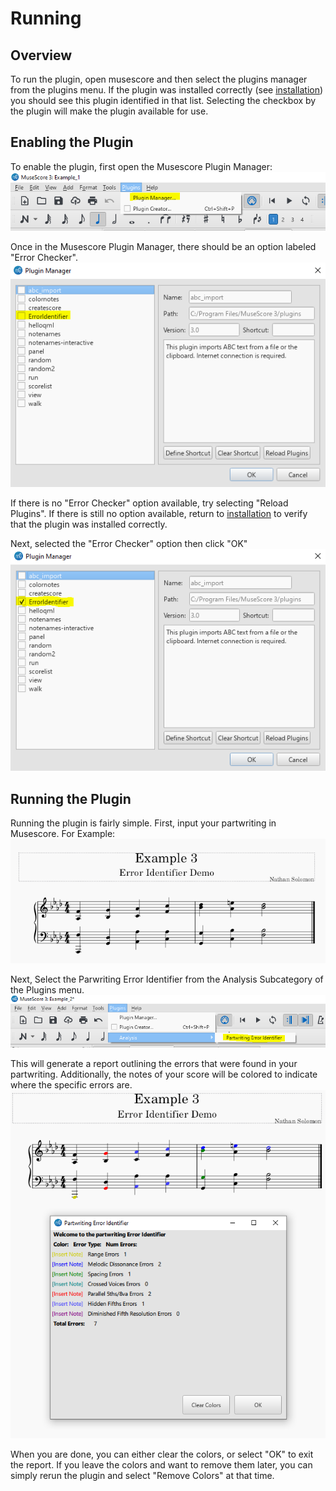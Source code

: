 # Running

## Overview
To run the plugin, open musescore and  then select the plugins manager from the plugins menu. If the plugin was installed correctly (see [installation](#installation)) you should see this plugin identified in that list. Selecting the checkbox by the plugin will make the plugin available for use.

## Enabling the Plugin
To enable the plugin, first open the Musescore Plugin Manager:<br>
![Opening Musescore Plugin Manager](img/PluginManagerLocation.PNG)

Once in the Musescore Plugin Manager, there should be an option labeled "Error Checker".<br>
![Musescore Plugin Manager](img/PluginManager.PNG)

If there is no "Error Checker" option available, try selecting "Reload Plugins". If there is still no option available, return to [installation](#installation) to verify that the plugin was installed correctly.

Next, selected the "Error Checker" option then click "OK"<br>
![Enabling Musescore Error Checker Plugin](img/PluginManagerChecked.PNG)

## Running the Plugin
Running the plugin is fairly simple. First, input your partwriting in Musescore. For Example:<br>
![ExamplePartwriting](img/ExamplePartwriting.PNG)

Next, Select the Parwriting Error Identifier from the Analysis Subcategory of the Plugins menu.<br>
![Running The Plugin](img/RunningThePlugin.PNG)

This will generate a report outlining the errors that were found in your partwriting. Additionally, the notes of your score will be colored to indicate where the specific errors are.
![Example Report](img/ExampleReport.PNG)

When you are done, you can either clear the colors, or select "OK" to exit the report. If you leave the colors and want to remove them later, you can simply rerun the plugin and select "Remove Colors" at that time.
